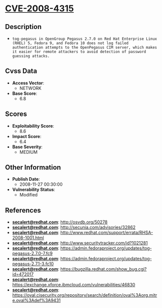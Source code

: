 
# [CVE-2008-4315](https://cve.mitre.org/cgi-bin/cvename.cgi?name=CVE-2008-4315)

## Description

- `tog-pegasus in OpenGroup Pegasus 2.7.0 on Red Hat Enterprise Linux (RHEL) 5, Fedora 9, and Fedora 10 does not log failed authentication attempts to the OpenPegasus CIM server, which makes it easier for remote attackers to avoid detection of password guessing attacks.`

## Cvss Data

- **Access Vector**:
  - NETWORK
- **Base Score**:
  - 6.8

## Scores

- **Exploitability Score**:
  - 8.6
- **Impact Score**:
  - 6.4
- **Base Severity**:
  - MEDIUM

## Other Information

- **Publish Date**:
  - 2008-11-27 00:30:00
- **Vulnerability Status**:
  - Modified

## References

- **secalert@redhat.com**: http://osvdb.org/50278
- **secalert@redhat.com**: http://secunia.com/advisories/32862
- **secalert@redhat.com**: http://www.redhat.com/support/errata/RHSA-2008-1001.html
- **secalert@redhat.com**: http://www.securitytracker.com/id?1021281
- **secalert@redhat.com**: https://admin.fedoraproject.org/updates/tog-pegasus-2.7.0-7.fc9
- **secalert@redhat.com**: https://admin.fedoraproject.org/updates/tog-pegasus-2.7.1-3.fc10
- **secalert@redhat.com**: https://bugzilla.redhat.com/show_bug.cgi?id=472017
- **secalert@redhat.com**: https://exchange.xforce.ibmcloud.com/vulnerabilities/46830
- **secalert@redhat.com**: https://oval.cisecurity.org/repository/search/definition/oval%3Aorg.mitre.oval%3Adef%3A9431
